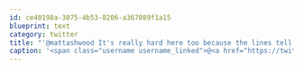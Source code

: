 ```yaml
---
id: ce40198a-3075-4b53-8206-a367089f1a15
blueprint: text
category: twitter
title: "'@mattashwood It's really hard here too because the lines tell you nothing about road conditions."
caption: '<span class="username username_linked">@<a href="https://twitter.com/mattashwood" title="Matt Ashwood">mattashwood</a></span> It''s really hard here too because the lines tell you nothing about road conditions.'
---
```

